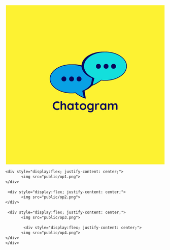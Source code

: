 <html>
  <div style="display:flex; justify-content: center;">
           <img src="public/logo.png">
  </div>

    <div style="display:flex; justify-content: center;">
           <img src="public/op1.png">
    </div>

     <div style="display:flex; justify-content: center;">
           <img src="public/op2.png">
    </div>

     <div style="display:flex; justify-content: center;">
           <img src="public/op3.png">

            <div style="display:flex; justify-content: center;">
           <img src="public/op4.png">
    </div>
    </div>
  </div>
</html>

 
